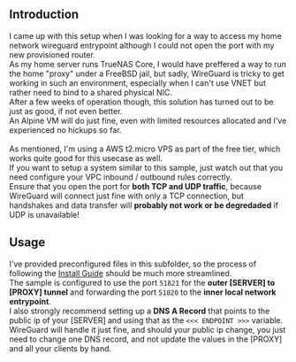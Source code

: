 ## Introduction

I came up with this setup when I was looking for a way to access my home network wireguard entrypoint although I could not open the port with my new provisioned router.<br/>
As my home server runs TrueNAS Core, I would have preffered a way to run the home "proxy" under a FreeBSD jail, but sadly, WireGuard is tricky to get working in such an environment, especially when I can't use VNET but rather need to bind to a shared physical NIC.<br/>
After a few weeks of operation though, this solution has turned out to be just as good, if not even better.<br/>
An Alpine VM will do just fine, even with limited resources allocated and I've experienced no hickups so far.<br/><br/>
As mentioned, I'm using a AWS t2.micro VPS as part of the free tier, which works quite good for this usecase as well.<br/>
If you want to setup a system similar to this sample, just watch out that you need configure your VPC inbound / outbound rules correctly.<br/>
Ensure that you open the port for **both TCP and UDP traffic**, because WireGuard will connect just fine with only a TCP connection, but handshakes and data transfer will **probably not work or be degredaded** if UDP is unavailable!

## Usage

I've provided preconfigured files in this subfolder, so the process of following the [Install Guide](INSTALL.md) should be much more streamlined.<br/>
The sample is configured to use the port `51821` for the **outer [SERVER] to [PROXY] tunnel** and forwarding the port `51820` to the **inner local network entrypoint**.<br/>
I also strongly recommend setting up a **DNS A Record** that points to the public ip of your [SERVER] and using that as the `<<< ENDPOINT >>>` variable. WireGuard will handle it just fine, and should your public ip change, you just need to change one DNS record, and not update the values in the [PROXY] and all your clients by hand.